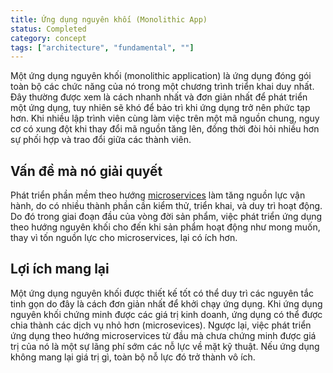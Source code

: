 ```yaml
---
title: Ứng dụng nguyên khối (Monolithic App)
status: Completed
category: concept
tags: ["architecture", "fundamental", ""]
---
```


Một ứng dụng nguyên khối (monolithic application) là ứng dụng 
đóng gói toàn bộ các chức năng của nó trong một chương trình triển khai duy nhất.
Đây thường được xem là cách nhanh nhất và đơn giản nhất để phát triển một ứng dụng,
tuy nhiên sẽ khó để bảo trì khi ứng dụng trở nên phức tạp hơn.
Khi nhiều lập trình viên cùng làm việc trên một mã nguồn chung, nguy cơ có xung đột 
khi thay đổi mã nguồn tăng lên, đồng thời đòi hỏi nhiều hơn sự phối hợp và trao đổi giữa các thành viên.

## Vấn đề mà nó giải quyết

Phát triển phần mềm theo hướng [microservices](/vi/microservices-architecture/) 
làm tăng nguồn lực vận hành, do có nhiều thành phần cần kiểm thử, triển khai, và duy trì hoạt động.
Do đó trong giai đoạn đầu của vòng đời sản phẩm, việc phát triển ứng dụng 
theo hướng nguyên khối cho đến khi sản phẩm hoạt động như mong muốn, 
thay vì tốn nguồn lực cho microservices, lại có ích hơn.

## Lợi ích mang lại

Một ứng dụng nguyên khối được thiết kế tốt có thể duy trì các nguyên tắc tinh gọn 
do đây là cách đơn giản nhất để khởi chạy ứng dụng. 
Khi ứng dụng nguyên khối chứng minh được các giá trị kinh doanh, 
ứng dụng có thể được chia thành các dịch vụ nhỏ hơn (microsevices). 
Ngược lại, việc phát triển ứng dụng theo hướng microservices từ đầu 
mà chưa chứng minh được giá trị của nó là một sự lãng phí sớm các nỗ lực về mặt kỹ thuật. 
Nếu ứng dụng không mang lại giá trị gì, toàn bộ nỗ lực đó trở thành vô ích.
